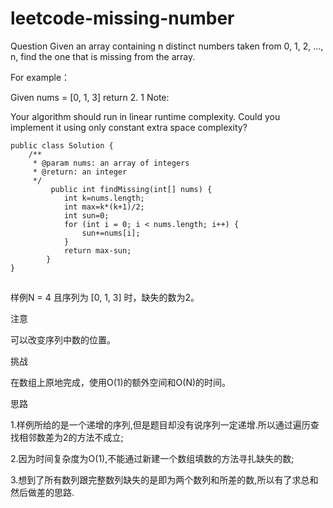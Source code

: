 # leetcode-missing-number

Question Given an array containing n distinct numbers taken from 0, 1, 2, …, n, find the one that is missing from the array.

For example：

Given nums = \[0, 1, 3\] return 2. 1 Note:

Your algorithm should run in linear runtime complexity. Could you implement it using only constant extra space complexity?

```text
public class Solution {
    /**    
     * @param nums: an array of integers
     * @return: an integer
     */
         public int findMissing(int[] nums) {
            int k=nums.length;
            int max=k*(k+1)/2;
            int sun=0;
            for (int i = 0; i < nums.length; i++) {
                sun+=nums[i];
            }
            return max-sun;
        }
}
```

![](data:image/gif;base64,R0lGODlhAQABAPABAP///wAAACH5BAEKAAAALAAAAAABAAEAAAICRAEAOw==)

样例N = 4 且序列为 \[0, 1, 3\] 时，缺失的数为2。

注意

可以改变序列中数的位置。

挑战

在数组上原地完成，使用O\(1\)的额外空间和O\(N\)的时间。

思路

1.样例所给的是一个递增的序列,但是题目却没有说序列一定递增.所以通过遍历查找相邻数差为2的方法不成立;

2.因为时间复杂度为O\(1\),不能通过新建一个数组填数的方法寻扎缺失的数;

3.想到了所有数列跟完整数列缺失的是即为两个数列和所差的数,所以有了求总和然后做差的思路.

